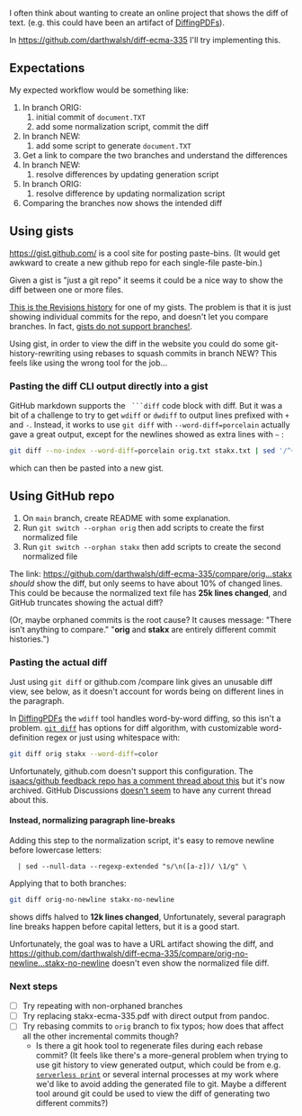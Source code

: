 I often think about wanting to create an online project that shows the diff of text. (e.g. this could have been an artifact of [DiffingPDFs](DiffingPDFs.md)).

In https://github.com/darthwalsh/diff-ecma-335 I'll try implementing this.

## Expectations

My expected workflow would be something like:
1. In branch ORIG:
	1. initial commit of `document.TXT`
	2. add some normalization script, commit the diff
2. In branch NEW:
	1. add some script to generate `document.TXT`
3. Get a link to compare the two branches and understand the differences
4. In branch NEW:
	1. resolve differences by updating generation script
5. In branch ORIG:
	1. resolve difference by updating normalization script
6. Comparing the branches now shows the intended diff

## Using gists
https://gist.github.com/ is a cool site for posting paste-bins. (It would get awkward to create a new github repo for each single-file paste-bin.)

Given a gist is "just a git repo" it seems it could be a nice way to show the diff between one or more files.

[This is the Revisions history](https://gist.github.com/darthwalsh/47b8dd492fc8d0c47edb5ae5dd67cab3/revisions)  for one of my gists. The problem is that it is just showing individual commits for the repo, and doesn't let you compare branches. In fact, [gists do not support branches!](https://stackoverflow.com/a/31018280/771768).

Using gist, in order to view the diff in the website you could do some git-history-rewriting using rebases to squash commits in branch NEW? This feels like using the wrong tool for the job...

### Pasting the diff CLI output directly into a gist
GitHub markdown supports the ```` ```diff```` code block with diff. But it was a bit of a challenge to try to get `wdiff` or `dwdiff` to output lines prefixed with `+` and `-`. Instead, it works to use `git diff` with `--word-diff=porcelain` actually gave a great output, except for the newlines showed as extra lines with `~` :

```bash
git diff --no-index --word-diff=porcelain orig.txt stakx.txt | sed '/^~/d' > diff.txt
```
which can then be pasted into a new gist.

## Using GitHub repo
1. On `main` branch, create README with some explanation.
2. Run `git switch --orphan orig` then add scripts to create the first normalized file
3. Run `git switch --orphan stakx` then add scripts to create the second normalized file

The link:
https://github.com/darthwalsh/diff-ecma-335/compare/orig...stakx
*should* show the diff, but only seems to have about 10% of changed lines. This could be because the normalized text file has **25k lines changed**, and GitHub truncates showing the actual diff?

(Or, maybe orphaned commits is the root cause? It causes message: "There isn’t anything to compare." "**orig** and **stakx** are entirely different commit histories.")

### Pasting the actual diff
Just using `git diff` or github.com /compare link gives an unusable diff view, see below, as it doesn't account for words being on different lines in the paragraph.

In [DiffingPDFs](DiffingPDFs.md) the `wdiff` tool handles word-by-word diffing, so this isn't a problem. [`git diff`](https://git-scm.com/docs/git-diff) has options for diff algorithm, with customizable word-definition regex or just using whitespace with:
```bash
git diff orig stakx --word-diff=color
```

Unfortunately, github.com doesn't support this configuration. The [isaacs/github feedback repo has a comment thread about this](https://github.com/isaacs/github/issues/832) but it's now archived. GitHub Discussions [doesn't seem](https://github.com/orgs/community/discussions?discussions_q=%22word-diff%22) to have any current thread about this.

#### Instead, normalizing paragraph line-breaks
Adding this step to the normalization script, it's easy to remove newline before lowercase letters:
```shell
  | sed --null-data --regexp-extended "s/\n([a-z])/ \1/g" \
```

Applying that to both branches:
```bash
git diff orig-no-newline stakx-no-newline
```
shows diffs halved to **12k lines changed**, Unfortunately, several paragraph line breaks happen before capital letters, but it is a good start.

Unfortunately, the goal was to have a URL artifact showing the diff, and https://github.com/darthwalsh/diff-ecma-335/compare/orig-no-newline...stakx-no-newline doesn't even show the normalized file diff.

### Next steps
- [ ] Try repeating with non-orphaned branches
- [ ] Try replacing stakx-ecma-335.pdf with direct output from pandoc.
- [ ] Try rebasing commits to `orig` branch to fix typos; how does that affect all the other incremental commits though?
    - Is there a git hook tool to regenerate files during each rebase commit? (It feels like there's a more-general problem when trying to use git history to view generated output, which could be from e.g. [`serverless print`](https://www.serverless.com/framework/docs/providers/aws/cli-reference/print) or several internal processes at my work where we'd like to avoid adding the generated file to git. Maybe a different tool around git could be used to view the diff of generating two different commits?)
